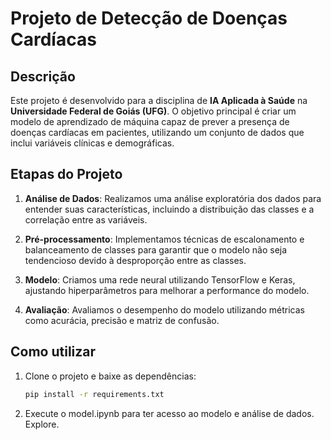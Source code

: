 # Projeto de Detecção de Doenças Cardíacas

## Descrição

Este projeto é desenvolvido para a disciplina de **IA Aplicada à Saúde** na **Universidade Federal de Goiás (UFG)**. O objetivo principal é criar um modelo de aprendizado de máquina capaz de prever a presença de doenças cardíacas em pacientes, utilizando um conjunto de dados que inclui variáveis clínicas e demográficas.

## Etapas do Projeto

1. **Análise de Dados**: Realizamos uma análise exploratória dos dados para entender suas características, incluindo a distribuição das classes e a correlação entre as variáveis.

2. **Pré-processamento**: Implementamos técnicas de escalonamento e balanceamento de classes para garantir que o modelo não seja tendencioso devido à desproporção entre as classes.

3. **Modelo**: Criamos uma rede neural utilizando TensorFlow e Keras, ajustando hiperparâmetros para melhorar a performance do modelo.

4. **Avaliação**: Avaliamos o desempenho do modelo utilizando métricas como acurácia, precisão e matriz de confusão.

## Como utilizar

1. Clone o projeto e baixe as dependências:

    ```bash
    pip install -r requirements.txt
    ```

2. Execute o model.ipynb para ter acesso ao modelo e análise de dados. Explore.

